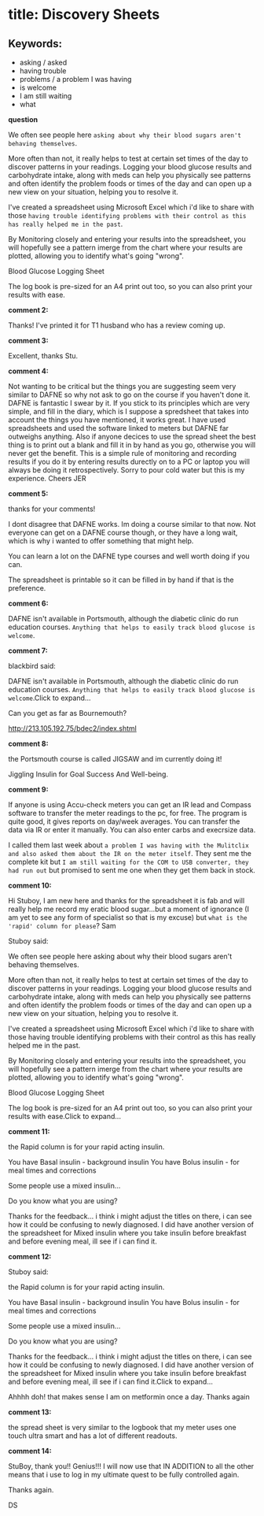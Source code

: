 # title: Discovery Sheets

## Keywords: 

- asking / asked
- having trouble
- problems / a problem I was having
- is welcome
- I am still waiting
- what

**question** 

We often see people here ```asking about why their blood sugars aren't behaving themselves```.

More often than not, it really helps to test at certain set times of the day to discover patterns in your readings.
Logging your blood glucose results  and carbohydrate intake, along with meds can help you physically see patterns and often identify the problem foods or times of the day and can open up a new view on your situation, helping you to resolve it.

I've created a spreadsheet using Microsoft Excel which i'd like to share with those ```having trouble identifying problems with their control as this has really helped me in the past```.

By Monitoring closely and entering your results into the spreadsheet, you will hopefully see a pattern imerge from the chart where your results are plotted, allowing you to identify what's going "wrong".

Blood Glucose Logging Sheet

The log book is pre-sized for an A4 print out too, so you can also print your results with ease.

**comment 2:**

Thanks! I've printed it for T1 husband who has a review coming up.

**comment 3:**

Excellent, thanks Stu.

**comment 4:**

Not wanting to be critical but the things you are suggesting seem very similar to DAFNE so why not ask to go on the course if you haven't done it. DAFNE is fantastic I swear by it. If you stick to its principles which are very simple, and fill in the diary, which is I suppose a spredsheet that takes into account the things you have mentioned, it works great. 
I have used spreadsheets and used the software linked to meters but DAFNE far outweighs anything. Also if anyone decices to use the spread sheet the best thing is to print out a blank and fill it in by hand as you go, otherwise you will never get the benefit. This is a simple rule of monitoring  and recording results  if you do it by entering results durectly on to a PC or laptop you will always be doing it retrospectively.
Sorry to pour cold water but this is my experience.
Cheers 
JER

**comment 5:**

thanks for your comments! 

I dont disagree that DAFNE works. Im doing a course similar to that now. Not everyone can get on a DAFNE course though, or they have a long wait, which is why i wanted to offer something that might help.

You can learn a lot on the DAFNE type courses and well worth doing if you can.

The spreadsheet is printable so it can be filled in by hand if that is the preference.

**comment 6:**

DAFNE isn't available in Portsmouth, although the diabetic clinic do run education courses. ```Anything that helps to easily track blood glucose is welcome```.

**comment 7:**

blackbird said:
				
			
DAFNE isn't available in Portsmouth, although the diabetic clinic do run education courses. ```Anything that helps to easily track blood glucose is welcome```.Click to expand...

Can you get as far as Bournemouth?

http://213.105.192.75/bdec2/index.shtml

**comment 8:**

the Portsmouth course is called JIGSAW and im currently doing it! 

Jiggling Insulin for Goal Success And Well-being.

**comment 9:**

If anyone is using Accu-check meters you can get an IR lead and Compass software to transfer the meter readings to the pc, for free. The program is quite good, it gives reports on day/week averages. You can transfer the data via IR or enter it manually. You can also enter carbs and execrsize data. 

I called them last week about ```a problem I was having with the Mulitclix and also asked them about the IR on the meter itself```. They sent me the complete kit but ```I am still waiting for the COM to USB converter, they had run out``` but promised to sent me one when they get them back in stock.

**comment 10:**

Hi Stuboy, I am new here and thanks for the spreadsheet it is fab and will really help me record my eratic blood sugar...but a moment of ignorance (I am yet to see any form of specialist so that is my excuse) but ```what is the 'rapid' column for please```?
Sam


Stuboy said:
				
			
We often see people here asking about why their blood sugars aren't behaving themselves.

More often than not, it really helps to test at certain set times of the day to discover patterns in your readings.
Logging your blood glucose results and carbohydrate intake, along with meds can help you physically see patterns and often identify the problem foods or times of the day and can open up a new view on your situation, helping you to resolve it.

I've created a spreadsheet using Microsoft Excel which i'd like to share with those having trouble identifying problems with their control as this has really helped me in the past.

By Monitoring closely and entering your results into the spreadsheet, you will hopefully see a pattern imerge from the chart where your results are plotted, allowing you to identify what's going "wrong".

Blood Glucose Logging Sheet

The log book is pre-sized for an A4 print out too, so you can also print your results with ease.Click to expand...

**comment 11:**

the Rapid column is for your rapid acting insulin.

You have Basal insulin - background insulin
You have Bolus insulin - for meal times and corrections

Some people use a mixed insulin...

Do you know what you are using?


Thanks for the feedback... i think i might adjust the titles on there, i can see how it could be confusing to newly diagnosed. I did have another version of the spreadsheet for Mixed insulin where you take insulin before breakfast and before evening meal, ill see if i can find it.

**comment 12:**

Stuboy said:
				
			
the Rapid column is for your rapid acting insulin.

You have Basal insulin - background insulin
You have Bolus insulin - for meal times and corrections

Some people use a mixed insulin...

Do you know what you are using?


Thanks for the feedback... i think i might adjust the titles on there, i can see how it could be confusing to newly diagnosed. I did have another version of the spreadsheet for Mixed insulin where you take insulin before breakfast and before evening meal, ill see if i can find it.Click to expand...

Ahhhh doh! that makes sense 
I am on metformin once a day. Thanks again

**comment 13:**

the spread sheet is very similar to the logbook that my meter uses one touch ultra smart and has a lot of different readouts.

**comment 14:**

StuBoy, thank you!!  Genius!!!  I will now use that IN ADDITION to all the other means that i use to log in my ultimate quest to be fully controlled again.

Thanks again.

DS


